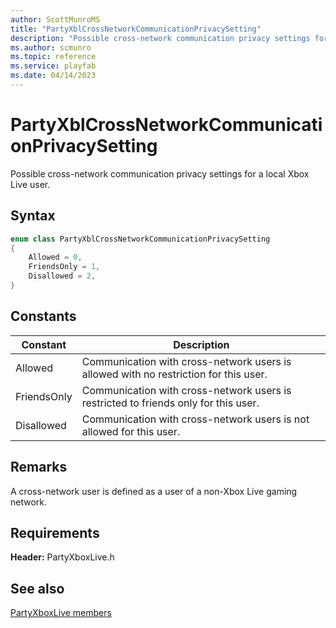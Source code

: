 ```yaml
---
author: ScottMunroMS
title: "PartyXblCrossNetworkCommunicationPrivacySetting"
description: "Possible cross-network communication privacy settings for a local Xbox Live user."
ms.author: scmunro
ms.topic: reference
ms.service: playfab
ms.date: 04/14/2023
---
```


# PartyXblCrossNetworkCommunicationPrivacySetting  

Possible cross-network communication privacy settings for a local Xbox Live user.    

## Syntax  
  
```cpp
enum class PartyXblCrossNetworkCommunicationPrivacySetting    
{  
    Allowed = 0,  
    FriendsOnly = 1,  
    Disallowed = 2,  
}  
```  
  
## Constants  
  
| Constant | Description |
| --- | --- |
| Allowed | Communication with cross-network users is allowed with no restriction for this user. |  
| FriendsOnly | Communication with cross-network users is restricted to friends only for this user. |  
| Disallowed | Communication with cross-network users is not allowed for this user. |  
  
## Remarks  
  
A cross-network user is defined as a user of a non-Xbox Live gaming network.
  
## Requirements  
  
**Header:** PartyXboxLive.h
  
## See also  
[PartyXboxLive members](../partyxboxlive_members.md)  

  
  

